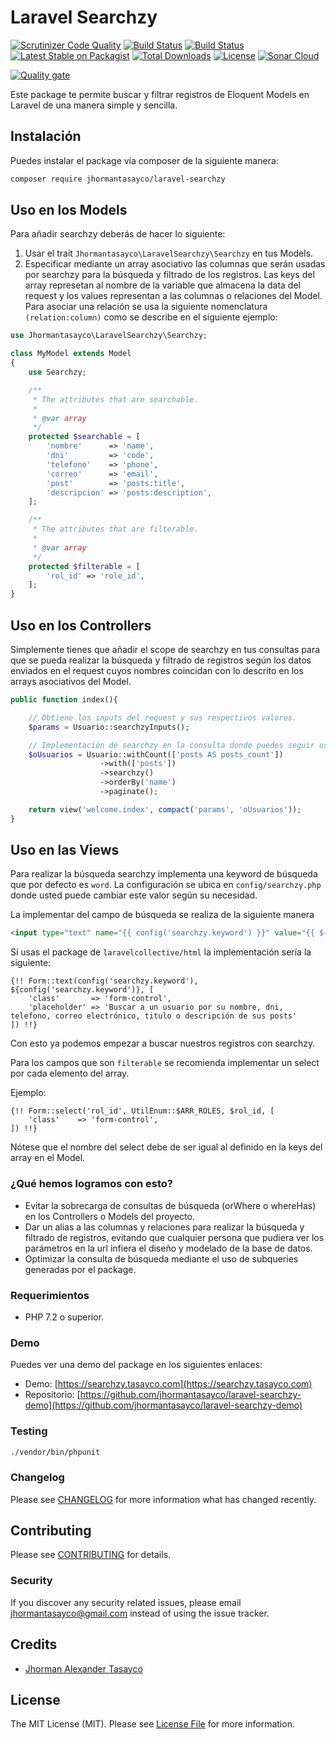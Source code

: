 # Laravel Searchzy

[![Scrutinizer Code Quality](https://scrutinizer-ci.com/g/jhormantasayco/laravel-searchzy/badges/quality-score.png?b=master)](https://scrutinizer-ci.com/g/jhormantasayco/laravel-searchzy/?branch=master)
[![Build Status](https://scrutinizer-ci.com/g/jhormantasayco/laravel-searchzy/badges/build.png?b=master)](https://scrutinizer-ci.com/g/jhormantasayco/laravel-searchzy/build-status/master)
[![Build Status](https://travis-ci.org/jhormantasayco/laravel-searchzy.svg?branch=master)](https://travis-ci.org/jhormantasayco/laravel-searchzy.svg?branch=master)
[![Latest Stable on Packagist](https://poser.pugx.org/jhormantasayco/laravel-searchzy/v/stable)](https://packagist.org/packages/jhormantasayco/laravel-searchzy)
[![Total Downloads](https://poser.pugx.org/jhormantasayco/laravel-searchzy/downloads)](https://packagist.org/packages/jhormantasayco/laravel-searchzy)
[![License](https://poser.pugx.org/jhormantasayco/laravel-searchzy/license)](https://packagist.org/packages/jhormantasayco/laravel-searchzy)
[![Sonar Cloud](https://sonarcloud.io/api/project_badges/measure?project=jhormantasayco_laravel-searchzy&metric=alert_status)](https://sonarcloud.io/dashboard?id=jhormantasayco_laravel-searchzy)

[![Quality gate](https://sonarcloud.io/api/project_badges/quality_gate?project=jhormantasayco_laravel-searchzy)](https://sonarcloud.io/dashboard?id=jhormantasayco_laravel-searchzy)

Este package te permite buscar y filtrar registros de Eloquent Models en Laravel de una manera simple y sencilla.

## Instalación

Puedes instalar el package vía composer de la siguiente manera:

```bash
composer require jhormantasayco/laravel-searchzy
```

## Uso en los Models

Para añadir searchzy deberás de hacer lo siguiente:

1. Usar el trait `Jhormantasayco\LaravelSearchzy\Searchzy` en tus Models.
2. Especificar mediante un array asociativo las columnas que serán usadas por searchzy para la búsqueda y filtrado de los registros.
 Las keys del array represetan al nombre de la variable que almacena la data del request y los values representan a las columnas o relaciones del Model. Para asociar una relación se usa la siguiente nomenclatura `(relation:column)` como se describe en el siguiente ejemplo:


``` php
use Jhormantasayco\LaravelSearchzy\Searchzy;

class MyModel extends Model
{
    use Searchzy;

    /**
     * The attributes that are searchable.
     *
     * @var array
     */
    protected $searchable = [
        'nombre'      => 'name',
        'dni'         => 'code',
        'telefono'    => 'phone',
        'correo'      => 'email',
        'post'        => 'posts:title',
        'descripcion' => 'posts:description',
    ];

    /**
     * The attributes that are filterable.
     *
     * @var array
     */
    protected $filterable = [
        'rol_id' => 'role_id',
    ];
}
```
## Uso en los Controllers

Simplemente tienes que añadir el scope de searchzy en tus consultas para que se pueda realizar la búsqueda y filtrado de registros según los datos enviados en el request cuyos nombres coincidan con lo descrito en los arrays asociativos del Model.

``` php
public function index(){

    // Obtiene los inputs del request y sus respectivos valores.
    $params = Usuario::searchzyInputs();

    // Implementación de searchzy en la consulta donde puedes seguir usando los demás métodos del Model con total normalidad.
    $oUsuarios = Usuario::withCount(['posts AS posts_count'])
                    ->with(['posts'])
                    ->searchzy()
                    ->orderBy('name')
                    ->paginate();

    return view('welcome.index', compact('params', 'oUsuarios'));
}
```

## Uso en las Views

Para realizar la búsqueda searchzy implementa una keyword de búsqueda que por defecto es `word`. La configuración se ubica en `config/searchzy.php` donde usted puede cambiar este valor según su necesidad.

La implementar del campo de búsqueda se realiza de la siguiente manera


``` html
<input type="text" name="{{ config('searchzy.keyword') }}" value="{{ ${config('searchzy.keyword')} }}" class="form-control" class="Buscar a un usuario por su nombre, dni, telefono, correo electrónico, titulo o descripción de sus posts">
```

Sí usas el package de `laravelcollective/html` la implementación sería la siguiente:

``` blade
{!! Form::text(config('searchzy.keyword'), ${config('searchzy.keyword')}, [
    'class'       => 'form-control',
    'placeholder' => 'Buscar a un usuario por su nombre, dni, telefono, correo electrónico, titulo o descripción de sus posts'
]) !!}
```

Con esto  ya podemos empezar a buscar nuestros registros con searchzy.

Para los campos que son `filterable` se recomienda implementar un select por cada elemento del array.

Ejemplo:

``` blade
{!! Form::select('rol_id', UtilEnum::$ARR_ROLES, $rol_id, [
    'class'    => 'form-control',
]) !!}
```
Nótese  que el nombre del select debe de ser igual al definido en la keys del array en el Model.

### ¿Qué hemos logramos con esto?

- Evitar la sobrecarga de consultas de búsqueda (orWhere o whereHas) en los Controllers o Models del proyecto.
- Dar un alias a las columnas y relaciones para realizar la búsqueda y filtrado de registros, evitando que cualquier persona que pudiera ver los parámetros en la url infiera el diseño y modelado de la base de datos.
- Optimizar la consulta de búsqueda mediante el uso de subqueries generadas por el package.

### Requerimientos
- PHP 7.2 o superior.

### Demo

Puedes ver una demo del package en los siguientes enlaces:
- Demo: [https://searchzy.tasayco.com](https://searchzy.tasayco.com)
- Repositorio: [https://github.com/jhormantasayco/laravel-searchzy-demo](https://github.com/jhormantasayco/laravel-searchzy-demo)

### Testing

``` bash
./vendor/bin/phpunit
```

### Changelog

Please see [CHANGELOG](CHANGELOG.md) for more information what has changed recently.

## Contributing

Please see [CONTRIBUTING](CONTRIBUTING.md) for details.

### Security

If you discover any security related issues, please email jhormantasayco@gmail.com instead of using the issue tracker.

## Credits

- [Jhorman Alexander Tasayco](https://github.com/jhormantasayco)

## License

The MIT License (MIT). Please see [License File](LICENSE.md) for more information.
